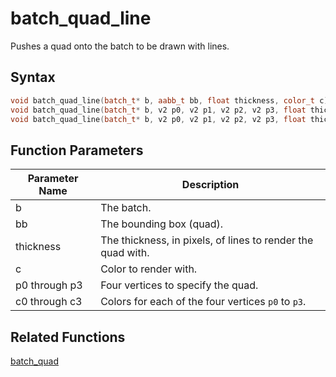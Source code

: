 # batch_quad_line

Pushes a quad onto the batch to be drawn with lines.

## Syntax

```cpp
void batch_quad_line(batch_t* b, aabb_t bb, float thickness, color_t c);
void batch_quad_line(batch_t* b, v2 p0, v2 p1, v2 p2, v2 p3, float thickness, color_t c);
void batch_quad_line(batch_t* b, v2 p0, v2 p1, v2 p2, v2 p3, float thickness, color_t c0, color_t c1, color_t c2, color_t c3);
```

## Function Parameters

Parameter Name | Description
--- | ---
b | The batch.
bb | The bounding box (quad).
thickness | The thickness, in pixels, of lines to render the quad with.
c | Color to render with.
p0 through p3 | Four vertices to specify the quad.
c0 through c3 | Colors for each of the four vertices `p0` to `p3`.

## Related Functions
 
[batch_quad](https://github.com/RandyGaul/cute_framework/tree/master/docs/graphics/batch/batch_quad.md)  
